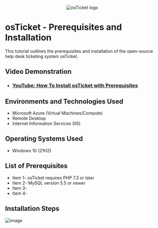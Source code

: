 <p align="center">
<img src="https://i.imgur.com/Clzj7Xs.png" alt="osTicket logo"/>
</p>

<h1>osTicket - Prerequisites and Installation</h1>
This tutorial outlines the prerequisites and installation of the open-source help desk ticketing system osTicket.<br />


<h2>Video Demonstration</h2>

- ### [YouTube: How To Install osTicket with Prerequisites](https://www.youtube.com)

<h2>Environments and Technologies Used</h2>

- Microsoft Azure (Virtual Machines/Compute)
- Remote Desktop
- Internet Information Services (IIS)

<h2>Operating Systems Used </h2>

- Windows 10</b> (21H2)

<h2>List of Prerequisites</h2>

- Item 1- osTicket requires PHP 7.3 or later
- Item 2- MySQL version 5.5 or newer
- Item 3- 
- Item 4-  
  

<h2>Installation Steps</h2>

![image](https://github.com/user-attachments/assets/7d5eefd9-c53c-492d-8c21-56d429323ef8)



